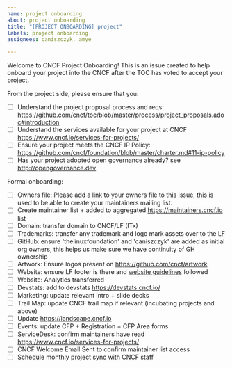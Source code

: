 ```yaml
---
name: project onboarding
about: project onboarding
title: "[PROJECT ONBOARDING] project"
labels: project onboarding
assignees: caniszczyk, amye

---
```


Welcome to CNCF Project Onboarding!
This is an issue created to help onboard your project into the CNCF after the TOC has voted to accept your project. 

From the project side, please ensure that you:
- [ ] Understand the project proposal process and reqs: https://github.com/cncf/toc/blob/master/process/project_proposals.adoc#introduction
- [ ] Understand the services available for your project at CNCF https://www.cncf.io/services-for-projects/
- [ ] Ensure your project meets the CNCF IP Policy: https://github.com/cncf/foundation/blob/master/charter.md#11-ip-policy
- [ ] Has your project adopted open governance already? see http://opengovernance.dev

Formal onboarding:
- [ ] Owners file: Please add a link to your owners file to this issue, this is used to be able to create your maintainers mailing list. 
- [ ] Create maintainer list + added to aggregated https://maintainers.cncf.io list
- [ ] Domain: transfer domain to CNCF/LF (ITx)
- [ ] Trademarks: transfer any trademark and logo mark assets over to the LF
- [ ] GitHub: ensure 'thelinuxfoundation' and 'caniszczyk' are added as initial org owners, this helps us make sure we have continuity of GH ownership
- [ ] Artwork: Ensure logos present on https://github.com/cncf/artwork
- [ ] Website: ensure LF footer is there and [website guidelines](https://github.com/cncf/foundation/blob/master/copyright-notices.md#copyright-notices) followed
- [ ] Website: Analytics transferred
- [ ] Devstats: add to devstats https://devstats.cncf.io/
- [ ] Marketing: update relevant intro + slide decks
- [ ] Trail Map: update CNCF trail map if relevant (incubating projects and above)
- [ ] Update https://landscape.cncf.io
- [ ] Events: update CFP + Registration + CFP Area forms
- [ ] ServiceDesk: confirm maintainers have read https://www.cncf.io/services-for-projects/
- [ ] CNCF Welcome Email Sent to confirm maintainer list access
- [ ] Schedule monthly project sync with CNCF staff
